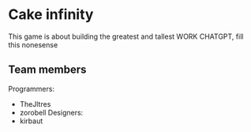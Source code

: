 # Cake infinity

This game is about building the greatest and tallest 
WORK CHATGPT, fill this nonesense

## Team members
Programmers:
- TheJltres
- zorobell
Designers:
- kirbaut
